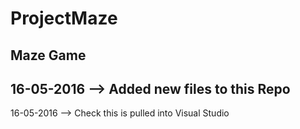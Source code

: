 # ProjectMaze
Maze Game
----------------------
16-05-2016 --> Added new files to this Repo
----------------------
16-05-2016 --> Check this is pulled into Visual Studio

